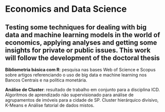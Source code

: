 # Economics and Data Science

## **Testing some techniques for dealing with big data and machine learning models in the world of economics, applying analyses and getting some insights for private or public issues. This work will follow the development of the doctoral thesis** 

**Bibliometria básica com R**: pesquisa nas bases Web of Science e Scopus sobre artigos referenciando o uso de big data e machine learning nos Bancos Centrais e na política monetária.

**Análise de Cluster**: resultado de trabalho em conjunto para a disciplina ICD. Algoritmos de aprendizado não supervisionado para análise de agrupamentos de imóveis para a cidade de SP. Cluster hierárquico divisivo, K-Means e Análise fatorial de dados mistos.  
